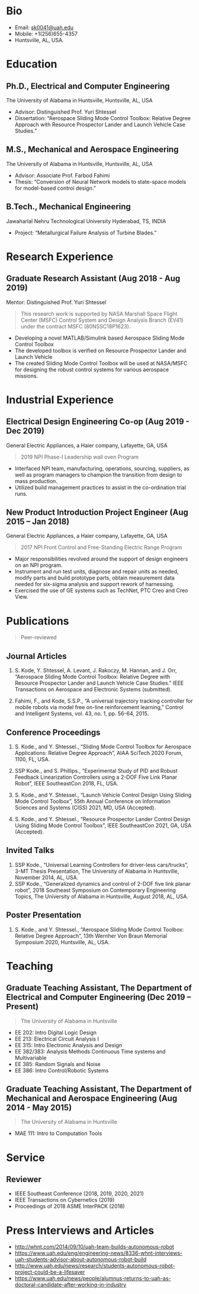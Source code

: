 # Bio 
* Email: sk0041@uah.edu
* Mobile: +1(256)655-4357 
* Huntsville, AL, USA.

# Education 

## Ph.D., Electrical and Computer Engineering                                                                         
The University of Alabama in Huntsville, Huntsville, AL, USA

* Advisor: Distinguished Prof. Yuri Shtessel 
* Dissertation: “Aerospace Sliding Mode Control Toolbox: Relative Degree Approach with Resource Prospector Lander and Launch Vehicle Case Studies.”

## M.S., Mechanical and Aerospace Engineering                                                                                
The University of Alabama in Huntsville, Huntsville, AL, USA  

* Advisor: Associate Prof. Farbod Fahimi 
* Thesis: “Conversion of Neural Network models to state-space models for model-based control design.”    

## B.Tech., Mechanical Engineering  

Jawaharlal Nehru Technological University Hyderabad, TS, INDIA
* Project: “Metallurgical Failure Analysis of Turbine Blades.” 
    
# Research Experience 

## Graduate Research Assistant (Aug 2018 - Aug 2019) 
Mentor: Distinguished Prof. Yuri Shtessel

> This research work is supported by NASA Marshall Space Flight Center (MSFC) Control System and Design Analysis Branch (EV41) 
under the contract MSFC (80NSSC18P1623).

* Developing a novel MATLAB/Simulink based Aerospace Sliding Mode Control Toolbox
* The developed toolbox is verified on Resource Prospector Lander and Launch Vehicle 
* The created Sliding Mode Control Toolbox will be used at NASA/MSFC for designing the robust control systems for various aerospace missions.

# Industrial Experience 

## Electrical Design Engineering Co-op  (Aug 2019 - Dec 2019) 
General Electric Appliances, a Haier company, Lafayette, GA, USA

> 2019 NPI Phase-I Leadership wall oven Program

* Interfaced NPI team, manufacturing, operations, sourcing, suppliers, as well as program managers to champion the transition from design to mass production.
* Utilized build management practices to assist in the co-ordination trial runs.

## New Product Introduction Project Engineer (Aug 2015 – Jan 2018) 
General Electric Appliances, a Haier company, Lafayette, GA, USA

> 2017 NPI Front Control and Free-Standing Electric Range Program 

* Major responsibilities revolved around the support of design engineers on an NPI program.
* Instrument and run test units, diagnose and repair units as needed, modify parts and build prototype parts, obtain measurement data needed for six-sigma analysis and support rework of harnessing.
* Exercised the use of GE systems such as TechNet, PTC Creo and Creo View.

# Publications 
> Peer-reviewed

## Journal Articles

1.	S. Kode, Y. Shtessel, A. Levant, J. Rakoczy, M. Hannan, and J. Orr, “Aerospace Sliding Mode Control Toolbox: Relative Degree with Resource Prospector Lander and Launch Vehicle Case Studies.” IEEE Transactions on Aerospace and Electronic Systems (submitted).

2.	Fahimi, F., and Kode, S.S.P., “A universal trajectory tracking controller for mobile robots via model free on-line reinforcement learning,” Control and Intelligent Systems, vol. 43, no. 1, pp. 56-64, 2015.  
                            
## Conference Proceedings
1.	S. Kode., and Y. Shtessel., “Sliding Mode Control Toolbox for Aerospace Applications: Relative Degree Approach”, AIAA SciTech 2020 Forum, 1100, FL, USA.

2.	SSP Kode., and S. Phillips., “Experimental Study of PID and Robust Feedback Linearization Controllers using a 2-DOF Five Link Planar Robot”, IEEE SoutheastCon 2018, FL, USA.

3.	S. Kode., and Y. Shtessel., “Launch Vehicle Control Design Using Sliding Mode Control Toolbox”, 55th Annual Conference on Information Sciences and Systems (CISS) 2021, MD, USA (Accepted).

4.	S. Kode., and Y. Shtessel., “Resource Prospector Lander Control Design Using Sliding Mode Control Toolbox”, IEEE SoutheastCon 2021, GA, USA (Accepted).

## Invited Talks
1.	SSP Kode., “Universal Learning Controllers for driver-less cars/trucks”, 3-MT Thesis Presentation, The University of Alabama in Huntsville, November 2014, AL, USA.
2.	SSP Kode., “Generalized dynamics and control of 2-DOF five link planar robot”, 2018 Southeast Symposium on Contemporary Engineering Topics, The University of Alabama in Huntsville, August 2018, AL, USA.


## Poster Presentation
1.	S. Kode., and Y. Shtessel., “Aerospace Sliding Mode Control Toolbox: Relative Degree Approach”, 13th Wernher Von Braun Memorial Symposium 2020, Huntsville, AL, USA.

# Teaching

## Graduate Teaching Assistant, The Department of Electrical and Computer Engineering (Dec 2019 – Present)
> The University of Alabama in Huntsville

* EE 202: Intro Digital Logic Design 
* EE 213: Electrical Circuit Analysis I 
* EE 315: Intro Electronic Analysis and Design
* EE 382/383: Analysis Methods Continuous Time systems and Multivariable
* EE 385: Random Signals and Noise 
* EE 386: Intro Control/Robotic Systems

## Graduate Teaching Assistant, The Department of Mechanical and Aerospace Engineering (Aug 2014 - May 2015)
> The University of Alabama in Huntsville

* MAE 111: Intro to Computation Tools                                  

# Service 

## Reviewer

* IEEE Southeast Conference (2018, 2019, 2020, 2021)
* IEEE Transactions on Cybernetics (2019)
* Proceedings of 2018 ASME InterPACK (2018)

# Press Interviews and Articles
* http://whnt.com/2014/09/10/uah-team-builds-autonomous-robot
* https://www.uah.edu/eng/engineering-news/8336-whnt-interviews-uah-students-advisor-about-autonomous-robot-build
* http://www.uah.edu/news/research/students-autonomous-robot-project-could-be-a-lifesaver
* https://www.uah.edu/news/people/alumnus-returns-to-uah-as-doctoral-candidate-after-working-in-industry






